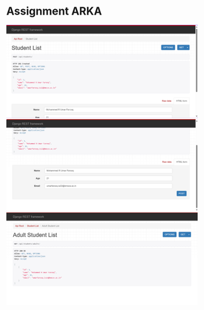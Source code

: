 # Assignment ARKA

<img src="Screenshot%202025-10-28%20183227.png" alt="Task 2 Assignment Requirements" style="max-width: 100%;">

<img src="Screenshot%202025-10-28%20183238.png" alt="API Endpoint Confirmation" style="max-width: 100%;">

<img src="Screenshot%202025-10-28%20190416.png" alt="Bonus Task Verification Screenshot" style="max-width: 100%;">
